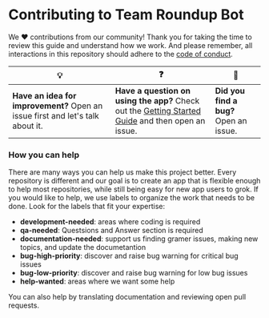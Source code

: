 # Contributing to Team Roundup Bot

We :heart: contributions from our community! Thank you for taking the time to review this guide and understand how we work. And please remember, all interactions in this repository should adhere to the [code of conduct](code-of-conduct.md).

| :bulb: | :question: | :bug: |
| ------- | -------- | -------- |
| **Have an idea for improvement?** Open an issue first and let's talk about it. | **Have a question on using the app?** Check out the [Getting Started Guide](docs/getting-started.md) and then open an issue. | **Did you find a bug?** Open an issue. |

### How you can help

There are many ways you can help us make this project better. Every repository is different and our goal is to create an app that is flexible enough to help most repositories, while still being easy for new app users to grok. If you would like to help, we use labels to organize the work that needs to be done. Look for the labels that fit your expertise:

- **development-needed**: areas where coding is required
- **qa-needed**: Questsions and Answer section is required
- **documentation-needed**: support us finding gramer issues, making new topics, and update the documetantion
- **bug-high-priority**: discover and raise bug warning for critical bug issues
- **bug-low-priority**:  discover and raise bug warning for low bug issues
- **help-wanted**: areas where we want some help

You can also help by translating documentation and reviewing open pull requests.
